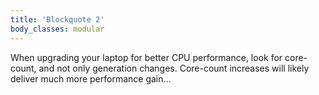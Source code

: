 ```yaml
---
title: 'Blockquote 2'
body_classes: modular
---
```


When upgrading your laptop for better CPU performance, look for core-count, and not only generation changes. Core-count increases will likely deliver much more performance gain…